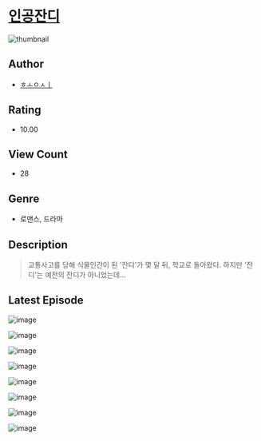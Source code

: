 # [인공잔디](https://comic.naver.com/challenge/list?titleId=811339)
![thumbnail](https://image-comic.pstatic.net/user_contents_data/challenge_comic/2023/05/25/284807/upload_3846465719226610744_480x623.jpeg)

## Author
- [ㅎㅗㅇㅅㅣ](https://comic.naver.com/artistTitle?id=284807)

## Rating
- 10.00

## View Count
- 28

## Genre
- 로맨스, 드라마

## Description
> 교통사고를 당해 식물인간이 된 '잔디'가 몇 달 뒤, 학교로 돌아왔다. 하지만 '잔디'는 예전의 잔디가 아니었는데...


## Latest Episode
![image](https://image-comic.pstatic.net/user_contents_data/challenge_comic/2023/05/25/284807/upload_7162474063622977074.jpeg)

![image](https://image-comic.pstatic.net/user_contents_data/challenge_comic/2023/05/25/284807/upload_7003771666814022711.jpeg)

![image](https://image-comic.pstatic.net/user_contents_data/challenge_comic/2023/05/25/284807/upload_3691089561517308002.jpeg)

![image](https://image-comic.pstatic.net/user_contents_data/challenge_comic/2023/05/25/284807/upload_3775759447228769892.jpeg)

![image](https://image-comic.pstatic.net/user_contents_data/challenge_comic/2023/05/25/284807/upload_3617579314295760484.jpeg)

![image](https://image-comic.pstatic.net/user_contents_data/challenge_comic/2023/05/25/284807/upload_3473173847345619557.jpeg)

![image](https://image-comic.pstatic.net/user_contents_data/challenge_comic/2023/05/25/284807/upload_3919316082642663217.jpeg)

![image](https://image-comic.pstatic.net/user_contents_data/challenge_comic/2023/05/25/284807/upload_3832905443112662834.jpeg)
